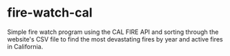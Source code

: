# fire-watch-cal
Simple fire watch program using the CAL FIRE API and sorting through the website's CSV file to find the most devastating fires by year and active fires in California.
